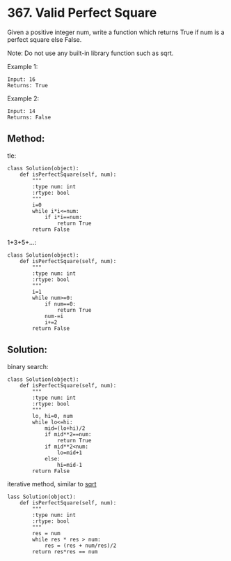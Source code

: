 # 367. Valid Perfect Square

Given a positive integer num, write a function which returns True if num is a perfect square else False.

Note: Do not use any built-in library function such as sqrt.

Example 1:

    Input: 16
    Returns: True

Example 2:

    Input: 14
    Returns: False

## Method:

tle:

    class Solution(object):
        def isPerfectSquare(self, num):
            """
            :type num: int
            :rtype: bool
            """
            i=0
            while i*i<=num:
                if i*i==num:
                    return True
            return False
            
1+3+5+...:

    class Solution(object):
        def isPerfectSquare(self, num):
            """
            :type num: int
            :rtype: bool
            """
            i=1
            while num>=0:
                if num==0:
                    return True
                num-=i
                i+=2
            return False
            
## Solution:

binary search:

    class Solution(object):
        def isPerfectSquare(self, num):
            """
            :type num: int
            :rtype: bool
            """
            lo, hi=0, num
            while lo<=hi:
                mid=(lo+hi)/2
                if mid**2==num:
                    return True
                if mid**2<num:
                    lo=mid+1
                else:
                    hi=mid-1
            return False
            
iterative method, similar to [sqrt](/math/Sqrt(x).md)

    lass Solution(object):
        def isPerfectSquare(self, num):
            """
            :type num: int
            :rtype: bool
            """
            res = num
            while res * res > num:
                res = (res + num/res)/2
            return res*res == num